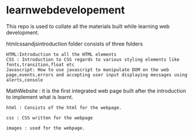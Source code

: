 # learnwebdevelopement
This repo is used to collate all the materials built while learning web development.

htmlcssandjsintroduction folder consists of three folders 

    HTML:Introduction to all the HTML elements 
    CSS : Introduction to CSS regards to various styling elements like fonts,transition,float etc
    Javascript: How to use javascript to manipulate DOM on the web page,events,errors and accepting user input displaying messages using alerts,console 

MathWebsite : it is the first integrated web page built after the introduction to implement what is learnt.
    
    html : Consists of the html for the webpage.
    
    css : CSS written for the webpage
    
    images : used for the webpage.
